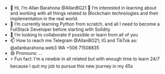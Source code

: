 - 👋 Hi, I’m Allan Barahona @AllanBG21
👀 I’m interested in learning about and working with all things related to Blockchain technologies and their implementation in the real world.
- 🌱 I’m currently learning Python from scratch, and all I need to become a FullStack Developer before starting with Solidity
- 💞️ I’m looking to collaborate if possible or learn from all of you 
- 📫 How to reach me Telegram @AllanBG21; IG and TikTok as: @allanbarahona.web3 WA +506 71508835
- 😄 Pronouns: ...
- ⚡ Fun fact: I'm a newbie in all related but with enough time to learn 24/7 because I quit my job to pursue this new journey in my 45s

<!---
AllanBG21/AllanBG21 is a ✨ special ✨ repository because its `README.md` (this file) appears on your GitHub profile.
You can click the Preview link to take a look at your changes.
--->
